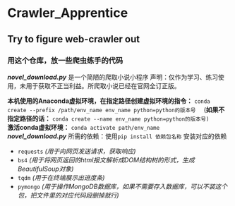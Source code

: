 # Crawler_Apprentice
## Try to figure web-crawler out
### 用这个仓库，放一些爬虫练手的代码


***novel_download.py*** 是一个简陋的爬取小说小程序
声明：仅作为学习、练习使用，未用于获取不正当利益。所爬取小说已经在官网全订正版。

**本机使用的Anaconda虚拟环境，在指定路径创建虚拟环境的指令：**  ```conda create --prefix /path/env_name env_name python=python的版本号  ```
(**如果不指定路径的话：** ```conda create --name env_name python=python的版本号)```    
**激活conda虚拟环境：**  ```conda activate path/env_name```    
***novel_download.py*** 所需的依赖：使用```pip install 依赖包名称``` 安装对应的依赖
- ```requests```  *(用于向网页发送请求，获取响应)*
- ```bs4```  *(用于将网页返回的html报文解析成DOM结构树的形式，生成BeautifulSoup对象)*
- ```tqdm```  *(用于在终端展示出进度条)*
- ```pymongo```  *(用于操作MongoDB数据库，如果不需要存入数据库，可以不装这个包，把文件里的对应代码段删掉就行)*

